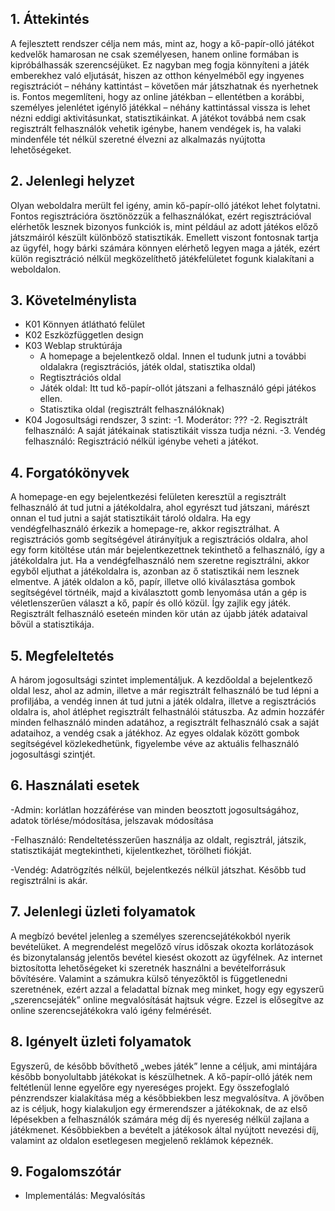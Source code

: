 ## 1. Áttekintés

A fejlesztett rendszer célja nem más, mint az, hogy a kő-papír-olló játékot kedvelők hamarosan ne csak személyesen, hanem online formában is kipróbálhassák szerencséjüket. Ez nagyban meg fogja könnyíteni a játék emberekhez való eljutását, hiszen az otthon kényelméből egy ingyenes regisztrációt – néhány kattintást – követően már játszhatnak és nyerhetnek is. Fontos megemlíteni, hogy az online játékban – ellentétben a korábbi, személyes jelenlétet igénylő játékkal – néhány kattintással vissza is lehet nézni eddigi aktivitásunkat, statisztikáinkat. A játékot továbbá nem csak regisztrált felhasználók vehetik igénybe, hanem vendégek is, ha valaki mindenféle tét nélkül szeretné élvezni az alkalmazás nyújtotta lehetőségeket.

## 2. Jelenlegi helyzet

Olyan weboldalra merült fel igény, amin kő-papír-olló játékot lehet folytatni. Fontos regisztrációra ösztönözzük a felhasználókat, ezért regisztrációval elérhetők lesznek bizonyos funkciók is, mint például az adott játékos előző játszmáiról készült különböző statisztikák. Emellett viszont fontosnak tartja az ügyfél, hogy bárki számára könnyen elérhető legyen maga a játék, ezért külön regisztráció nélkül megközelíthető játékfelületet fogunk kialakítani a weboldalon.

## 3. Követelménylista

- K01 Könnyen átlátható felület
- K02 Eszközfüggetlen design
- K03 Weblap struktúrája
    - A homepage a bejelentkező oldal. Innen el tudunk jutni a további oldalakra (regisztrációs, játék oldal, statisztika oldal)
    - Regtisztrációs oldal
    - Játék oldal: Itt tud kő-papír-ollót játszani a felhasználó gépi játékos ellen.
    - Statisztika oldal (regisztrált felhasználóknak)
- K04 Jogosultsági rendszer, 3 szint:
    -1. Moderátor: ???
    -2. Regisztrált felhasználó: A saját játékainak statisztikáit vissza tudja nézni.
    -3. Vendég felhasználó: Regisztráció nélkül igénybe veheti a játékot.
    
## 4. Forgatókönyvek

  A homepage-en egy bejelentkezési felületen keresztül a regisztrált felhasználó át tud jutni a játékoldalra, ahol egyrészt tud játszani, márészt onnan el tud jutni a saját statisztikáit tároló oldalra.
  Ha egy vendégfelhasználó érkezik a homepage-re, akkor regisztrálhat. A regisztrációs gomb segítségével átirányítjuk a regisztrációs oldalra, ahol egy form kitöltése után már bejelentkezettnek tekinthető a felhasználó, így a játékoldalra jut.
  Ha a vendégfelhasználó nem szeretne regisztrálni, akkor egyből eljuthat a játékoldalra is, azonban az ő statisztikái nem lesznek elmentve.
  A játék oldalon a kő, papír, illetve olló kiválasztása gombok segítségével törtnéik, majd a kiválasztott gomb lenyomása után a gép is véletlenszerűen választ a kő, papír és olló közül. Így zajlik egy játék. Regisztrált felhasználó eseteén minden kör után az újabb játék adataival bővül a statisztikája.
  
  ## 5. Megfeleltetés
  
  A három jogosultsági szintet implementáljuk. A kezdőoldal a bejelentkező oldal lesz, ahol az admin, illetve a már regisztrált felhasználó be tud lépni a profiljába, a vendég innen át tud jutni a játék oldalra, illetve a regisztrációs oldalra is, ahol átléphet regisztrált felhastnálói státuszba. Az admin hozzáfér minden felhasználó minden adatához, a regisztrált felhasználó csak a saját adataihoz, a vendég csak a játékhoz.
Az egyes oldalak között gombok segítségével közlekedhetünk, figyelembe véve az aktuális felhasználó jogosultásgi szintjét.
  
  ## 6. Használati esetek 
-Admin: korlátlan hozzáférése van minden beosztott jogosultságához, adatok törlése/módosítása, jelszavak módosítása

-Felhasználó:  Rendeltetésszerűen használja az oldalt, regisztrál, játszik, statisztikáját megtekintheti, kijelentkezhet, törölheti  fiókját.

-Vendég: Adatrögzítés nélkül, bejelentkezés nélkül játszhat. Később tud regisztrálni is akár.
 
  ## 7.  Jelenlegi üzleti folyamatok
  
A megbízó bevétel jelenleg a személyes szerencsejátékokból nyerik bevételüket. A megrendelést megelőző vírus időszak okozta korlátozások és bizonytalanság jelentős bevétel kiesést okozott az ügyfélnek. Az internet biztosította lehetőségeket ki szeretnék használni a bevételforrásuk bővítésére.  Valamint a számukra külső tényezőktől is függetlenedni szeretnének, ezért azzal a feladattal bíznak meg minket, hogy egy egyszerű „szerencsejáték” online megvalósítását hajtsuk végre. Ezzel is elősegítve az online szerencsejátékokra való igény felmérését.

  ## 8. Igényelt üzleti folyamatok
  
Egyszerű, de később bővíthető „webes játék” lenne a céljuk, ami mintájára később bonyolultabb játékokat is készülhetnek. A kő-papír-olló játék nem feltétlenül lenne egyelőre egy nyereséges projekt. Egy összefoglaló pénzrendszer kialakítása még a későbbiekben lesz megvalósítva. A jövőben az is céljuk, hogy kialakuljon egy érmerendszer a játékoknak, de az első lépésekben a felhasználók számára még díj és nyereség nélkül zajlana a játékmenet. Későbbiekben a bevételt a játékosok által nyújtott nevezési díj, valamint az oldalon esetlegesen megjelenő reklámok képeznék.





  
## 9. Fogalomszótár

- Implementálás: Megvalósítás
